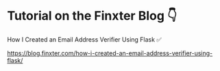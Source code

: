 # Tutorial on the Finxter Blog 👇 

How I Created an Email Address Verifier Using Flask ✅

https://blog.finxter.com/how-i-created-an-email-address-verifier-using-flask/
